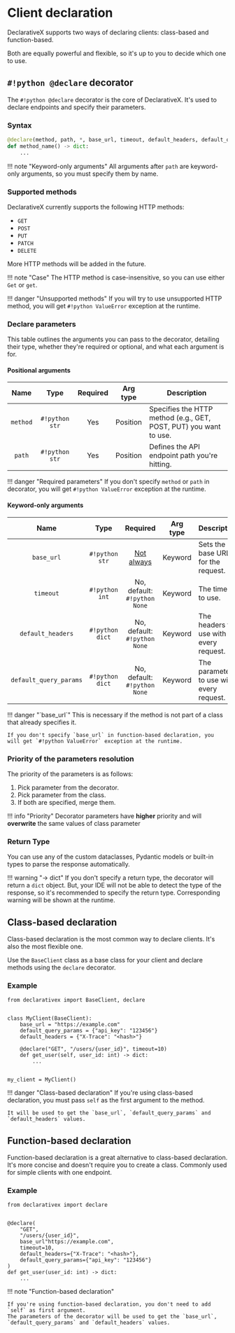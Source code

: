 # Client declaration

DeclarativeX supports two ways of declaring clients: class-based and function-based.

Both are equally powerful and flexible, so it's up to you to decide which one to use.

## `#!python @declare` decorator

The `#!python @declare` decorator is the core of DeclarativeX. It's used to declare endpoints and specify their parameters.

### Syntax

```python
@declare(method, path, *, base_url, timeout, default_headers, default_query_params)
def method_name() -> dict:
    ...
```

!!! note "Keyword-only arguments"
    All arguments after `path` are keyword-only arguments, so you must specify them by name.


### Supported methods

DeclarativeX currently supports the following HTTP methods:

- `GET`
- `POST`
- `PUT`
- `PATCH`
- `DELETE`

More HTTP methods will be added in the future.

!!! note "Case" 
    The HTTP method is case-insensitive, so you can use either `Get` or `get`.


!!! danger "Unsupported methods"
    If you will try to use unsupported HTTP method, you will get `#!python ValueError` exception at the runtime.


### Declare parameters

This table outlines the arguments you can pass to the decorator, detailing their type, 
whether they're required or optional, and what each argument is for.

#### Positional arguments

|           Name           |       Type       |           Required            |    Arg type    | Description                                                       |
|:------------------------:|:----------------:|:-----------------------------:|:--------------:|-------------------------------------------------------------------|
|         `method`         |  `#!python str`  |              Yes              |    Position    | Specifies the HTTP method (e.g., GET, POST, PUT) you want to use. |
|          `path`          |  `#!python str`  |              Yes              |   Position    | Defines the API endpoint path you're hitting.                     |

!!! danger "Required parameters"
    If you don't specify `method` or `path` in decorator, you will get `#!python ValueError` exception at the runtime.

#### Keyword-only arguments

|           Name           |       Type       |              Required               |    Arg type    | Description                                                       |
|:------------------------:|:----------------:|:-----------------------------------:|:--------------:|-------------------------------------------------------------------|
|        `base_url`        |  `#!python str`  | [Not always](#base_url "See below") |    Keyword     | Sets the base URL for the request.                                |
|        `timeout`         |  `#!python int`  |    No, default: `#!python None`     |    Keyword     | The timeout to use.                                               |
|    `default_headers`     | `#!python dict`  |    No, default: `#!python None`     |    Keyword     | The headers to use with every request.                            |
|  `default_query_params`  | `#!python dict`  |    No, default: `#!python None`     |    Keyword     | The parameters to use with every request.                         |

<div id="base_url" markdown>
!!! danger "`base_url`"
    This is necessary if the method is not part of a class that already specifies it.

    If you don't specify `base_url` in function-based declaration, you will get `#!python ValueError` exception at the runtime.
</div>

### Priority of the parameters resolution

The priority of the parameters is as follows:

1. Pick parameter from the decorator.
2. Pick parameter from the class.
3. If both are specified, merge them.

!!! info "Priority"
    Decorator parameters have **higher** priority and will __overwrite__ the same values of class parameter


### Return Type

You can use any of the custom dataclasses, Pydantic models or built-in types to parse the response automatically.

!!! warning "-> dict"
    If you don't specify a return type, the decorator will return a `dict` object.
    But, your IDE will not be able to detect the type of the response, so it's recommended to specify the return type.
    Corresponding warning will be shown at the runtime.


## Class-based declaration

Class-based declaration is the most common way to declare clients. It's also the most flexible one.

Use the `BaseClient` class as a base class for your client and declare methods using the `declare` decorator.


### Example

```.python title="my_client.py"
from declarativex import BaseClient, declare


class MyClient(BaseClient):
    base_url = "https://example.com"
    default_query_params = {"api_key": "123456"}
    default_headers = {"X-Trace": "<hash>"}

    @declare("GET", "/users/{user_id}", timeout=10)
    def get_user(self, user_id: int) -> dict:
        ...


my_client = MyClient()
```

!!! danger "Class-based declaration"
    If you're using class-based declaration, you must pass `self` as the first argument to the method.

    It will be used to get the `base_url`, `default_query_params` and `default_headers` values.


## Function-based declaration


Function-based declaration is a great alternative to class-based declaration. It's more concise and doesn't require
you to create a class. Commonly used for simple clients with one endpoint.

### Example

```.python title="my_client.py"
from declarativex import declare


@declare(
    "GET", 
    "/users/{user_id}", 
    base_url"https://example.com",
    timeout=10,
    default_headers={"X-Trace": "<hash>"},
    default_query_params={"api_key": "123456"}
)
def get_user(user_id: int) -> dict:
    ...
```

!!! note "Function-based declaration"
    
    If you're using function-based declaration, you don't need to add `self` as first argument.
    The parameters of the decorator will be used to get the `base_url`, `default_query_params` and `default_headers` values.
